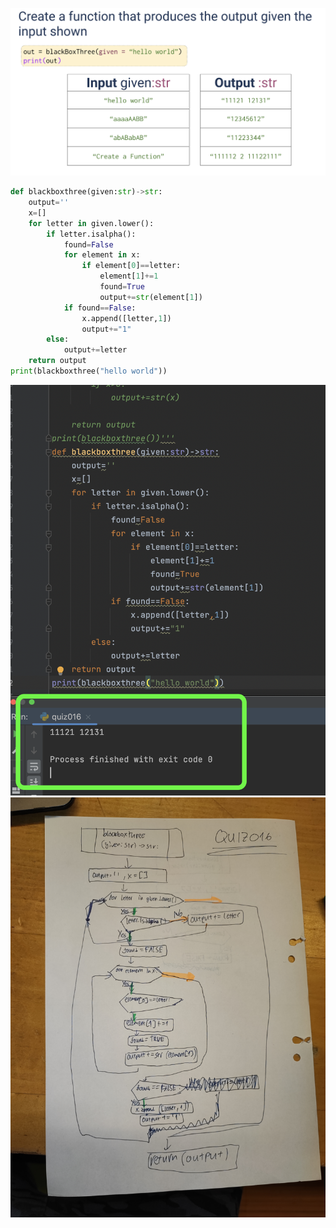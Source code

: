 ![](https://github.com/AleksandarDzudzevic/Unit-1/blob/main/quiz015text.png)
```.py
def blackboxthree(given:str)->str:
    output=''
    x=[]
    for letter in given.lower():
        if letter.isalpha():
            found=False
            for element in x:
                if element[0]==letter:
                    element[1]+=1
                    found=True
                    output+=str(element[1])
            if found==False:
                x.append([letter,1])
                output+="1"
        else:
            output+=letter
    return output
print(blackboxthree("hello world"))
```
![](https://github.com/AleksandarDzudzevic/Unit-1/blob/main/quiz016test.png)
![](https://github.com/AleksandarDzudzevic/Unit-1/blob/main/Quiz016flowchart.jpg)
